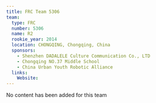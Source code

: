 ```yaml
---
title: FRC Team 5306
team:
  type: FRC
  number: 5306
  name: R2
  rookie_year: 2014
  location: CHONGQING, Chongqing, China
  sponsors:
    - Shenzhen DADALELE Culture Communication Co., LTD
    - Chongqing NO.37 Middle School
    - China Urban Youth Robotic Alliance
  links:
    Website: 
---
```

No content has been added for this team